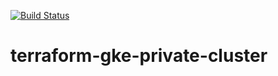 [![Build Status](https://travis-ci.org/kanchimo/terraform-gke-private-cluster.svg?branch=master)](https://travis-ci.org/kanchimo/terraform-gke-private-cluster)
<br />
# terraform-gke-private-cluster


